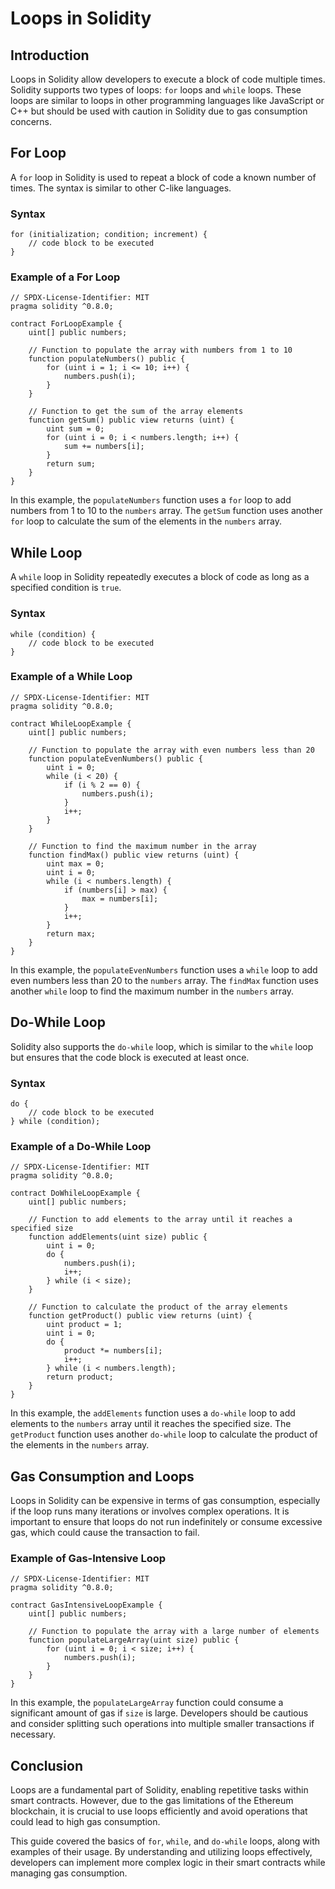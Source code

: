 # Loops in Solidity

## Introduction

Loops in Solidity allow developers to execute a block of code multiple times. Solidity supports two types of loops: `for` loops and `while` loops. These loops are similar to loops in other programming languages like JavaScript or C++ but should be used with caution in Solidity due to gas consumption concerns.

## For Loop

A `for` loop in Solidity is used to repeat a block of code a known number of times. The syntax is similar to other C-like languages.

### Syntax

```solidity
for (initialization; condition; increment) {
    // code block to be executed
}
```

### Example of a For Loop

```solidity
// SPDX-License-Identifier: MIT
pragma solidity ^0.8.0;

contract ForLoopExample {
    uint[] public numbers;

    // Function to populate the array with numbers from 1 to 10
    function populateNumbers() public {
        for (uint i = 1; i <= 10; i++) {
            numbers.push(i);
        }
    }

    // Function to get the sum of the array elements
    function getSum() public view returns (uint) {
        uint sum = 0;
        for (uint i = 0; i < numbers.length; i++) {
            sum += numbers[i];
        }
        return sum;
    }
}
```

In this example, the `populateNumbers` function uses a `for` loop to add numbers from 1 to 10 to the `numbers` array. The `getSum` function uses another `for` loop to calculate the sum of the elements in the `numbers` array.

## While Loop

A `while` loop in Solidity repeatedly executes a block of code as long as a specified condition is `true`.

### Syntax

```solidity
while (condition) {
    // code block to be executed
}
```

### Example of a While Loop

```solidity
// SPDX-License-Identifier: MIT
pragma solidity ^0.8.0;

contract WhileLoopExample {
    uint[] public numbers;

    // Function to populate the array with even numbers less than 20
    function populateEvenNumbers() public {
        uint i = 0;
        while (i < 20) {
            if (i % 2 == 0) {
                numbers.push(i);
            }
            i++;
        }
    }

    // Function to find the maximum number in the array
    function findMax() public view returns (uint) {
        uint max = 0;
        uint i = 0;
        while (i < numbers.length) {
            if (numbers[i] > max) {
                max = numbers[i];
            }
            i++;
        }
        return max;
    }
}
```

In this example, the `populateEvenNumbers` function uses a `while` loop to add even numbers less than 20 to the `numbers` array. The `findMax` function uses another `while` loop to find the maximum number in the `numbers` array.

## Do-While Loop

Solidity also supports the `do-while` loop, which is similar to the `while` loop but ensures that the code block is executed at least once.

### Syntax

```solidity
do {
    // code block to be executed
} while (condition);
```

### Example of a Do-While Loop

```
// SPDX-License-Identifier: MIT
pragma solidity ^0.8.0;

contract DoWhileLoopExample {
    uint[] public numbers;

    // Function to add elements to the array until it reaches a specified size
    function addElements(uint size) public {
        uint i = 0;
        do {
            numbers.push(i);
            i++;
        } while (i < size);
    }

    // Function to calculate the product of the array elements
    function getProduct() public view returns (uint) {
        uint product = 1;
        uint i = 0;
        do {
            product *= numbers[i];
            i++;
        } while (i < numbers.length);
        return product;
    }
}
```

In this example, the `addElements` function uses a `do-while` loop to add elements to the `numbers` array until it reaches the specified size. The `getProduct` function uses another `do-while` loop to calculate the product of the elements in the `numbers` array.

## Gas Consumption and Loops

Loops in Solidity can be expensive in terms of gas consumption, especially if the loop runs many iterations or involves complex operations. It is important to ensure that loops do not run indefinitely or consume excessive gas, which could cause the transaction to fail.

### Example of Gas-Intensive Loop

```solidity
// SPDX-License-Identifier: MIT
pragma solidity ^0.8.0;

contract GasIntensiveLoopExample {
    uint[] public numbers;

    // Function to populate the array with a large number of elements
    function populateLargeArray(uint size) public {
        for (uint i = 0; i < size; i++) {
            numbers.push(i);
        }
    }
}
```

In this example, the `populateLargeArray` function could consume a significant amount of gas if `size` is large. Developers should be cautious and consider splitting such operations into multiple smaller transactions if necessary.

## Conclusion

Loops are a fundamental part of Solidity, enabling repetitive tasks within smart contracts. However, due to the gas limitations of the Ethereum blockchain, it is crucial to use loops efficiently and avoid operations that could lead to high gas consumption.

This guide covered the basics of `for`, `while`, and `do-while` loops, along with examples of their usage. By understanding and utilizing loops effectively, developers can implement more complex logic in their smart contracts while managing gas consumption.

